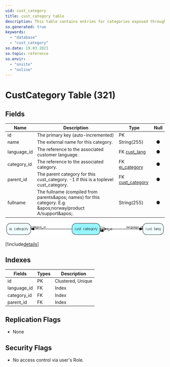 ```yaml
---
uid: cust_category
title: cust_category table
description: This table contains entries for categories exposed through a customer language.
so.generated: true
keywords:
  - "database"
  - "cust_category"
so.date: 19.03.2021
so.topic: reference
so.envir:
  - "onsite"
  - "online"
---
```


# CustCategory Table (321)

## Fields

| Name | Description | Type | Null |
|------|-------------|------|:----:|
|id|The primary key (auto-incremented)|PK| |
|name|The external name for this category.|String(255)|&#x25CF;|
|language\_id|The reference to the associated customer language.|FK [cust_lang](cust_lang.md)|&#x25CF;|
|category\_id|The reference to the associated category.|FK [ej_category](ej_category.md)|&#x25CF;|
|parent\_id|The parent category for this cust_category. -1 if this is a toplevel cust_category.|FK [cust_category](cust_category.md)|&#x25CF;|
|fullname|The fullname (compiled from parents&amp;apos; names) for this category. E.g. &amp;apos;norway/product A/support&amp;apos;.|String(255)|&#x25CF;|


![cust_category table relationship diagram](media\cust_category.png)

[!include[details](./includes/cust-category.md)]

## Indexes

| Fields | Types | Description |
|--------|-------|-------------|
|id |PK |Clustered, Unique |
|language\_id |FK |Index |
|category\_id |FK |Index |
|parent\_id |FK |Index |

## Replication Flags

* None

## Security Flags

* No access control via user's Role.

